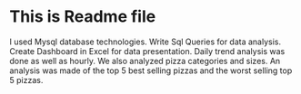 # This is Readme file

I used Mysql database technologies.
Write Sql Queries for data analysis.
Create Dashboard in Excel for data presentation.
Daily trend analysis was done as well as hourly.
We also analyzed pizza categories and sizes.
An analysis was made of the top 5 best selling pizzas and the worst selling top 5 pizzas.
